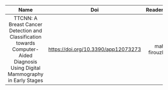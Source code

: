 |Name|Doi|ReaderName|
|:--:|:--:|:--:|
|TTCNN: A Breast Cancer Detection and Classification towards Computer-Aided Diagnosis Using Digital Mammography in Early Stages|https://doi.org/10.3390/app12073273|mahdi firouzbakht|
